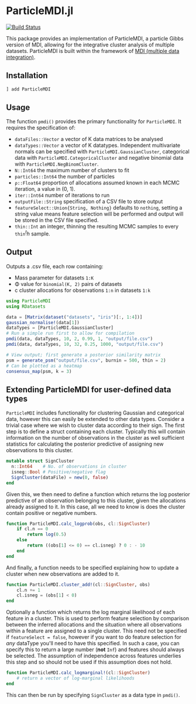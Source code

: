 # ParticleMDI.jl

[![Build Status](https://travis-ci.org/nathancunn/ParticleMDI.jl.svg?branch=master)](https://travis-ci.org/nathancunn/ParticleMDI.jl)

This package provides an implementation of ParticleMDI, a particle Gibbs version of MDI, allowing for the integrative cluster analysis of multiple datasets. ParticleMDI is built within the framework of [MDI (multiple data integration)](https://academic.oup.com/bioinformatics/article/28/24/3290/244641).

## Installation
```jl
] add ParticleMDI
```

## Usage
The function `pmdi()` provides the primary functionality for `ParticleMDI`. It requires the specification of:
- `dataFiles::Vector` a vector of K data matrices to be analysed
- `dataTypes::Vector` a vector of K datatypes. Independent multivariate normals can be
specified with `ParticleMDI.GaussianCluster`, categorical data with `ParticleMDI.CategoricalCluster` and negative binomial data with `ParticleMDI.NegBinomCluster`.
- `N::Int64` the maximum number of clusters to fit
- `particles::Int64` the number of particles
- `ρ::Float64` proportion of allocations assumed known in each MCMC iteration, a value in (0, 1).
- `iter::Int64` number of iterations to run
- `outputFile::String` specification of a CSV file to store output
- `featureSelect::Union{String, Nothing}` defaults to `nothing`, setting a string value means feature selection will be performed and output will be stored in the CSV file specified.
- `thin::Int` an integer, thinning the resulting MCMC samples to every `thin`$^th$ sample. 

## Output
Outputs a .csv file, each row containing:
- Mass parameter for datasets `1:K`
- Φ value for `binomial(K, 2)` pairs of datasets
- c cluster allocations for observations `1:n` in datasets `1:k`

```jl
using ParticleMDI
using RDatasets

data = [Matrix(dataset("datasets", "iris")[:, 1:4])]
gaussian_normalise!(data[1])
dataTypes = [ParticleMDI.GaussianCluster]
# Run a simple run first to allow for compilation
pmdi(data, dataTypes, 10, 2, 0.99, 1, "output/file.csv")
pmdi(data, dataTypes, 10, 32, 0.25, 1000, "output/file.csv")

# View output; first generate a posterior similarity matrix
psm = generate_psm("output/file.csv", burnin = 500, thin = 2)
# Can be plotted as a heatmap
consensus_map(psm, k = 3)
```

## Extending ParticleMDI for user-defined data types
`ParticleMDI` includes functionality for clustering Gaussian and categorical data, however this can easily be extended to other data types. Consider a trivial case where we wish to cluster data according to their sign.
The first step is to define a struct containing each cluster. Typically this will contain information on the number of observations in the cluster as well sufficient statistics for calculating the posterior predictive of assigning new observations to this cluster.

```jl
mutable struct SignCluster
  n::Int64    # No. of observations in cluster
  isneg::Bool # Positive/negative flag
  SignCluster(dataFile) = new(0, false)
end
```

Given this, we then need to define a function which returns the log posterior predictive of an observation belonging to this cluster, given the allocations already assigned to it. In this case, all we need to know is does the cluster contain positive or negative numbers. 

```jl
function ParticleMDI.calc_logprob(obs, cl::SignCluster)
    if cl.n == 0
        return log(0.5)
    else
        return ((obs[1] <= 0) == cl.isneg) ? 0 : - 10
    end
end
```

And finally, a function needs to be specified explaining how to update a cluster when new observations are added to it.
```jl
function ParticleMDI.cluster_add!(cl::SignCluster, obs)
    cl.n += 1
    cl.isneg = (obs[1] < 0)
end
```

Optionally a function which returns the log marginal likelihood of each feature in a cluster. This is used to perform feature selection by comparison between the inferred allocations and the situation where all observations within a feature are assigned to a single cluster. This need not be specified if `featureSelect = false`, however if you want to do feature selection for _any_ dataType you'll need to have this specified. In such a case, you can specify this to return a large number (**not** `Inf`) and features should always be selected. The assumption of independence across features underlies this step and so should not be used if this assumption does not hold.

```jl
function ParticleMDI.calc_logmarginal!(cl::SignCluster)
    # return a vector of log-marginal likelihoods
end
```

This can then be run by specifying `SignCluster` as a data type in `pmdi()`.

